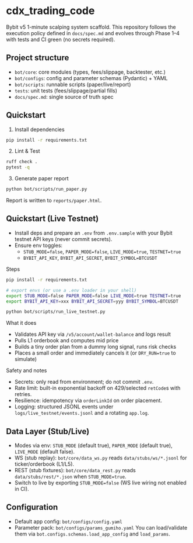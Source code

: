 # cdx_trading_code

Bybit v5 1-minute scalping system scaffold. This repository follows the execution policy defined in `docs/spec.md` and evolves through Phase 1–4 with tests and CI green (no secrets required).

## Project structure
- `bot/core`: core modules (types, fees/slippage, backtester, etc.)
- `bot/configs`: config and parameter schemas (Pydantic) + YAML
- `bot/scripts`: runnable scripts (paper/live/report)
- `tests`: unit tests (fees/slippage/partial fills)
- `docs/spec.md`: single source of truth spec

## Quickstart
1) Install dependencies
```bash
pip install -r requirements.txt
```

2) Lint & Test
```bash
ruff check .
pytest -q
```

3) Generate paper report
```bash
python bot/scripts/run_paper.py
```
Report is written to `reports/paper.html`.

## Quickstart (Live Testnet)
- Install deps and prepare an `.env` from `.env.sample` with your Bybit testnet API keys (never commit secrets).
- Ensure env toggles:
  - `STUB_MODE=false`, `PAPER_MODE=false`, `LIVE_MODE=true`, `TESTNET=true`
  - `BYBIT_API_KEY`, `BYBIT_API_SECRET`, `BYBIT_SYMBOL=BTCUSDT`

Steps
```bash
pip install -r requirements.txt

# export envs (or use a .env loader in your shell)
export STUB_MODE=false PAPER_MODE=false LIVE_MODE=true TESTNET=true
export BYBIT_API_KEY=xxx BYBIT_API_SECRET=yyy BYBIT_SYMBOL=BTCUSDT

python bot/scripts/run_live_testnet.py
```

What it does
- Validates API key via `/v5/account/wallet-balance` and logs result
- Pulls L1 orderbook and computes mid price
- Builds a tiny order plan from a dummy long signal, runs risk checks
- Places a small order and immediately cancels it (or `DRY_RUN=true` to simulate)

Safety and notes
- Secrets: only read from environment; do not commit `.env`.
- Rate limit: built-in exponential backoff on 429/selected `retCode`s with retries.
- Resilience: idempotency via `orderLinkId` on order placement.
- Logging: structured JSONL events under `logs/live_testnet/events.jsonl` and a rotating `app.log`.

## Data Layer (Stub/Live)
- Modes via env: `STUB_MODE` (default true), `PAPER_MODE` (default true), `LIVE_MODE` (default false).
- WS (stub replay): `bot/core/data_ws.py` reads `data/stubs/ws/*.jsonl` for ticker/orderbook (L1/L5).
- REST (stub fixtures): `bot/core/data_rest.py` reads `data/stubs/rest/*.json` when `STUB_MODE=true`.
- Switch to live by exporting `STUB_MODE=false` (WS live wiring not enabled in CI).

## Configuration
- Default app config: `bot/configs/config.yaml`
- Parameter pack: `bot/configs/params_gumiho.yaml`
You can load/validate them via `bot.configs.schemas.load_app_config` and `load_params`.
